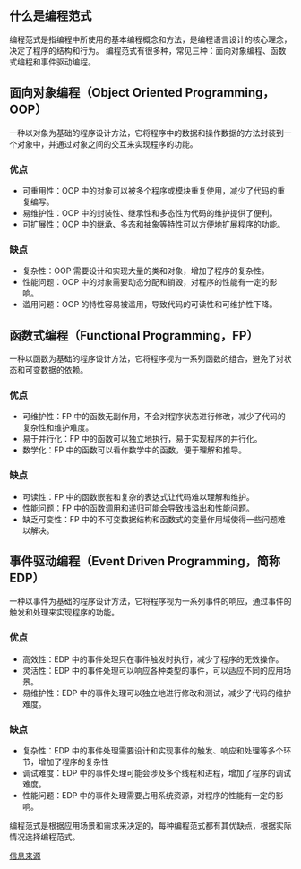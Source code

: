 ## 什么是编程范式

编程范式是指编程中所使用的基本编程概念和方法，是编程语言设计的核心理念，决定了程序的结构和行为。
编程范式有很多种，常见三种：面向对象编程、函数式编程和事件驱动编程。

## 面向对象编程（Object Oriented Programming，OOP）

一种以对象为基础的程序设计方法，它将程序中的数据和操作数据的方法封装到一个对象中，并通过对象之间的交互来实现程序的功能。

### 优点

* 可重用性：OOP 中的对象可以被多个程序或模块重复使用，减少了代码的重复编写。
* 易维护性：OOP 中的封装性、继承性和多态性为代码的维护提供了便利。
* 可扩展性：OOP 中的继承、多态和抽象等特性可以方便地扩展程序的功能。

### 缺点

* 复杂性：OOP 需要设计和实现大量的类和对象，增加了程序的复杂性。
* 性能问题：OOP 中的对象需要动态分配和销毁，对程序的性能有一定的影响。
* 滥用问题：OOP 的特性容易被滥用，导致代码的可读性和可维护性下降。

## 函数式编程（Functional Programming，FP）

一种以函数为基础的程序设计方法，它将程序视为一系列函数的组合，避免了对状态和可变数据的依赖。

### 优点

* 可维护性：FP 中的函数无副作用，不会对程序状态进行修改，减少了代码的复杂性和维护难度。
* 易于并行化：FP 中的函数可以独立地执行，易于实现程序的并行化。
* 数学化：FP 中的函数可以看作数学中的函数，便于理解和推导。

### 缺点

* 可读性：FP 中的函数嵌套和复杂的表达式让代码难以理解和维护。
* 性能问题：FP 中的函数调用和递归可能会导致栈溢出和性能问题。
* 缺乏可变性：FP 中的不可变数据结构和函数式的变量作用域使得一些问题难以解决。

## 事件驱动编程（Event Driven Programming，简称 EDP）

一种以事件为基础的程序设计方法，它将程序视为一系列事件的响应，通过事件的触发和处理来实现程序的功能。

### 优点

* 高效性：EDP 中的事件处理只在事件触发时执行，减少了程序的无效操作。
* 灵活性：EDP 中的事件处理可以响应各种类型的事件，可以适应不同的应用场景。
* 易维护性：EDP 中的事件处理可以独立地进行修改和测试，减少了代码的维护难度。

### 缺点

* 复杂性：EDP 中的事件处理需要设计和实现事件的触发、响应和处理等多个环节，增加了程序的复杂性
* 调试难度：EDP 中的事件处理可能会涉及多个线程和进程，增加了程序的调试难度。
* 性能问题：EDP 中的事件处理需要占用系统资源，对程序的性能有一定的影响。

编程范式是根据应用场景和需求来决定的，每种编程范式都有其优缺点，根据实际情况选择编程范式。

[信息来源](https://baijiahao.baidu.com/s?id=1764569207971448049&wfr=spider&for=pc)